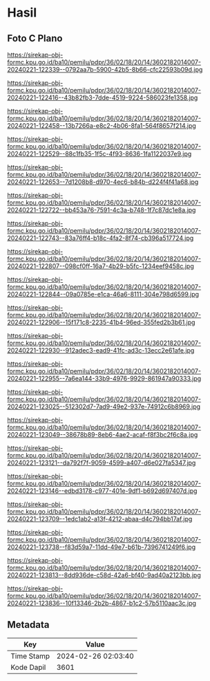 # Hasil

## Foto C Plano

https://sirekap-obj-formc.kpu.go.id/ba10/pemilu/pdpr/36/02/18/20/14/3602182014007-20240221-122339--0792aa7b-5900-42b5-8b66-cfc22593b09d.jpg

https://sirekap-obj-formc.kpu.go.id/ba10/pemilu/pdpr/36/02/18/20/14/3602182014007-20240221-122416--43b82fb3-7dde-4519-9224-586023fe1358.jpg

https://sirekap-obj-formc.kpu.go.id/ba10/pemilu/pdpr/36/02/18/20/14/3602182014007-20240221-122458--13b7266a-e8c2-4b06-8fa1-564f8657f214.jpg

https://sirekap-obj-formc.kpu.go.id/ba10/pemilu/pdpr/36/02/18/20/14/3602182014007-20240221-122529--88c1fb35-1f5c-4f93-8636-1fa1122037e9.jpg

https://sirekap-obj-formc.kpu.go.id/ba10/pemilu/pdpr/36/02/18/20/14/3602182014007-20240221-122653--7d1208b8-d970-4ec6-b84b-d224f4f41a68.jpg

https://sirekap-obj-formc.kpu.go.id/ba10/pemilu/pdpr/36/02/18/20/14/3602182014007-20240221-122722--bb453a76-7591-4c3a-b748-1f7c87dc1e8a.jpg

https://sirekap-obj-formc.kpu.go.id/ba10/pemilu/pdpr/36/02/18/20/14/3602182014007-20240221-122743--83a76ff4-b18c-4fa2-8f74-cb396a517724.jpg

https://sirekap-obj-formc.kpu.go.id/ba10/pemilu/pdpr/36/02/18/20/14/3602182014007-20240221-122807--098cf0ff-16a7-4b29-b5fc-1234eef9458c.jpg

https://sirekap-obj-formc.kpu.go.id/ba10/pemilu/pdpr/36/02/18/20/14/3602182014007-20240221-122844--09a0785e-e1ca-46a6-8111-304e798d6599.jpg

https://sirekap-obj-formc.kpu.go.id/ba10/pemilu/pdpr/36/02/18/20/14/3602182014007-20240221-122906--15f171c8-2235-41b4-96ed-355fed2b3b61.jpg

https://sirekap-obj-formc.kpu.go.id/ba10/pemilu/pdpr/36/02/18/20/14/3602182014007-20240221-122930--912adec3-ead9-41fc-ad3c-13ecc2e61afe.jpg

https://sirekap-obj-formc.kpu.go.id/ba10/pemilu/pdpr/36/02/18/20/14/3602182014007-20240221-122955--7a6ea144-33b9-4976-9929-861947a90333.jpg

https://sirekap-obj-formc.kpu.go.id/ba10/pemilu/pdpr/36/02/18/20/14/3602182014007-20240221-123025--512302d7-7ad9-49e2-937e-74912c6b8969.jpg

https://sirekap-obj-formc.kpu.go.id/ba10/pemilu/pdpr/36/02/18/20/14/3602182014007-20240221-123049--38678b89-8eb6-4ae2-acaf-f8f3bc2f6c8a.jpg

https://sirekap-obj-formc.kpu.go.id/ba10/pemilu/pdpr/36/02/18/20/14/3602182014007-20240221-123121--da792f7f-9059-4599-a407-d6e027fa5347.jpg

https://sirekap-obj-formc.kpu.go.id/ba10/pemilu/pdpr/36/02/18/20/14/3602182014007-20240221-123146--edbd3178-c977-401e-9df1-b692d697407d.jpg

https://sirekap-obj-formc.kpu.go.id/ba10/pemilu/pdpr/36/02/18/20/14/3602182014007-20240221-123709--1edc1ab2-a13f-4212-abaa-d4c794bb17af.jpg

https://sirekap-obj-formc.kpu.go.id/ba10/pemilu/pdpr/36/02/18/20/14/3602182014007-20240221-123738--f83d59a7-11dd-49e7-b61b-7396741249f6.jpg

https://sirekap-obj-formc.kpu.go.id/ba10/pemilu/pdpr/36/02/18/20/14/3602182014007-20240221-123813--8dd936de-c58d-42a6-bf40-9ad40a2123bb.jpg

https://sirekap-obj-formc.kpu.go.id/ba10/pemilu/pdpr/36/02/18/20/14/3602182014007-20240221-123836--10f13346-2b2b-4867-b1c2-57b5110aac3c.jpg


## Metadata

| Key        | Value               |
| ---------- | ------------------- |
| Time Stamp | 2024-02-26 02:03:40 |
| Kode Dapil | 3601                |



